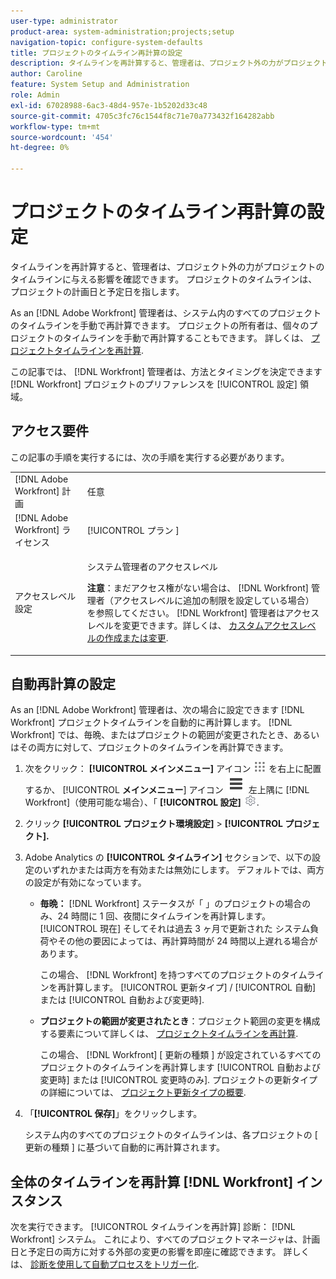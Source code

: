 ```yaml
---
user-type: administrator
product-area: system-administration;projects;setup
navigation-topic: configure-system-defaults
title: プロジェクトのタイムライン再計算の設定
description: タイムラインを再計算すると、管理者は、プロジェクト外の力がプロジェクトのタイムラインに与える影響を確認できます。 プロジェクトのタイムラインは、プロジェクトの計画日と予定日を指します。
author: Caroline
feature: System Setup and Administration
role: Admin
exl-id: 67028988-6ac3-48d4-957e-1b5202d33c48
source-git-commit: 4705c3fc76c1544f8c71e70a773432f164282abb
workflow-type: tm+mt
source-wordcount: '454'
ht-degree: 0%

---
```


# プロジェクトのタイムライン再計算の設定

タイムラインを再計算すると、管理者は、プロジェクト外の力がプロジェクトのタイムラインに与える影響を確認できます。 プロジェクトのタイムラインは、プロジェクトの計画日と予定日を指します。

As an [!DNL Adobe Workfront] 管理者は、システム内のすべてのプロジェクトのタイムラインを手動で再計算できます。 プロジェクトの所有者は、個々のプロジェクトのタイムラインを手動で再計算することもできます。 詳しくは、 [プロジェクトタイムラインを再計算](../../../manage-work/projects/manage-projects/recalculate-project-timeline.md).

この記事では、 [!DNL Workfront] 管理者は、方法とタイミングを決定できます [!DNL Workfront] プロジェクトのプリファレンスを [!UICONTROL 設定] 領域。

## アクセス要件

この記事の手順を実行するには、次の手順を実行する必要があります。

<table style="table-layout:auto"> 
 <col> 
 <col> 
 <tbody> 
  <tr> 
   <td role="rowheader">[!DNL Adobe Workfront] 計画</td> 
   <td>任意</td> 
  </tr> 
  <tr> 
   <td role="rowheader">[!DNL Adobe Workfront] ライセンス</td> 
   <td>[!UICONTROL プラン ]</td> 
  </tr> 
  <tr> 
   <td role="rowheader">アクセスレベル設定</td> 
   <td> <p>システム管理者のアクセスレベル</p> <p><b>注意</b>：まだアクセス権がない場合は、 [!DNL Workfront] 管理者（アクセスレベルに追加の制限を設定している場合） を参照してください。 [!DNL Workfront] 管理者はアクセスレベルを変更できます。詳しくは、 <a href="../../../administration-and-setup/add-users/configure-and-grant-access/create-modify-access-levels.md" class="MCXref xref">カスタムアクセスレベルの作成または変更</a>.</p> </td> 
  </tr> 
 </tbody> 
</table>

## 自動再計算の設定

As an [!DNL Adobe Workfront] 管理者は、次の場合に設定できます [!DNL Workfront] プロジェクトタイムラインを自動的に再計算します。 [!DNL Workfront] では、毎晩、またはプロジェクトの範囲が変更されたとき、あるいはその両方に対して、プロジェクトのタイムラインを再計算できます。

1. 次をクリック： **[!UICONTROL メインメニュー]** アイコン ![](assets/main-menu-icon.png) を右上に配置するか、 [!UICONTROL **メインメニュー**] アイコン ![](assets/lines-main-menu.png) 左上隅に [!DNL Workfront]（使用可能な場合）、「 **[!UICONTROL 設定]** ![](assets/gear-icon-settings.png).

1. クリック **[!UICONTROL プロジェクト環境設定]** > **[!UICONTROL プロジェクト].**

1. Adobe Analytics の **[!UICONTROL タイムライン]** セクションで、以下の設定のいずれかまたは両方を有効または無効にします。 デフォルトでは、両方の設定が有効になっています。

   * **毎晩：** [!DNL Workfront&#x200B;&#x200B;&#x200B;] ステータスが「 」のプロジェクトの場合のみ、24 時間に 1 回、夜間にタイムラインを再計算します。 [!UICONTROL 現在] そしてそれは過去 3 ヶ月で更新された システム負荷やその他の要因によっては、再計算時間が 24 時間以上遅れる場合があります。

     この場合、 [!DNL Workfront] を持つすべてのプロジェクトのタイムラインを再計算します。 [!UICONTROL 更新タイプ] / [!UICONTROL 自動] または [!UICONTROL 自動および変更時].

   * **プロジェクトの範囲が変更されたとき**：プロジェクト範囲の変更を構成する要素について詳しくは、 [プロジェクトタイムラインを再計算](../../../manage-work/projects/manage-projects/recalculate-project-timeline.md).

     この場合、 [!DNL Workfront] [ 更新の種類 ] が設定されているすべてのプロジェクトのタイムラインを再計算します [!UICONTROL 自動および変更時] または [!UICONTROL 変更時のみ].
プロジェクトの更新タイプの詳細については、 [プロジェクト更新タイプの概要](../../../manage-work/projects/planning-a-project/project-update-type-overview.md).

1. 「**[!UICONTROL 保存]**」をクリックします。

   システム内のすべてのプロジェクトのタイムラインは、各プロジェクトの [ 更新の種類 ] に基づいて自動的に再計算されます。

## 全体のタイムラインを再計算 [!DNL Workfront] インスタンス

次を実行できます。 [!UICONTROL タイムラインを再計算] 診断： [!DNL Workfront] システム。 これにより、すべてのプロジェクトマネージャは、計画日と予定日の両方に対する外部の変更の影響を即座に確認できます。 詳しくは、 [診断を使用して自動プロセスをトリガー化](../../../administration-and-setup/manage-workfront/run-diagnostics/use-diagnostics-to-trigger-automated-processes.md).
